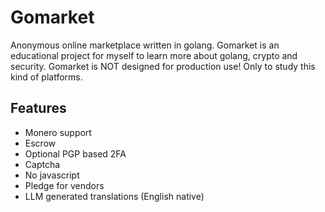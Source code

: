 # Gomarket
Anonymous online marketplace written in golang.
Gomarket is an educational project for myself to learn more about golang, crypto and security.
Gomarket is NOT designed for production use! Only to study this kind of platforms.

## Features
- Monero support
- Escrow
- Optional PGP based 2FA
- Captcha
- No javascript
- Pledge for vendors
- LLM generated translations (English native)
